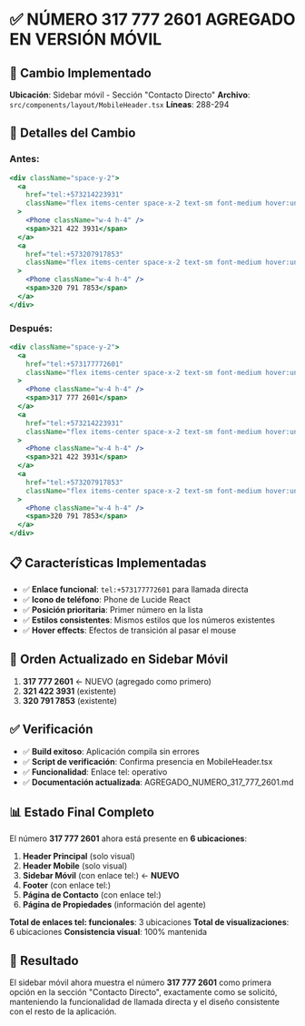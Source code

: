 # ✅ NÚMERO 317 777 2601 AGREGADO EN VERSIÓN MÓVIL

## 📱 Cambio Implementado

**Ubicación**: Sidebar móvil - Sección "Contacto Directo"
**Archivo**: `src/components/layout/MobileHeader.tsx`
**Líneas**: 288-294

## 🔧 Detalles del Cambio

### Antes:

```jsx
<div className="space-y-2">
  <a
    href="tel:+573214223931"
    className="flex items-center space-x-2 text-sm font-medium hover:underline transition-all"
  >
    <Phone className="w-4 h-4" />
    <span>321 422 3931</span>
  </a>
  <a
    href="tel:+573207917853"
    className="flex items-center space-x-2 text-sm font-medium hover:underline transition-all"
  >
    <Phone className="w-4 h-4" />
    <span>320 791 7853</span>
  </a>
</div>
```

### Después:

```jsx
<div className="space-y-2">
  <a
    href="tel:+573177772601"
    className="flex items-center space-x-2 text-sm font-medium hover:underline transition-all"
  >
    <Phone className="w-4 h-4" />
    <span>317 777 2601</span>
  </a>
  <a
    href="tel:+573214223931"
    className="flex items-center space-x-2 text-sm font-medium hover:underline transition-all"
  >
    <Phone className="w-4 h-4" />
    <span>321 422 3931</span>
  </a>
  <a
    href="tel:+573207917853"
    className="flex items-center space-x-2 text-sm font-medium hover:underline transition-all"
  >
    <Phone className="w-4 h-4" />
    <span>320 791 7853</span>
  </a>
</div>
```

## 📋 Características Implementadas

- ✅ **Enlace funcional**: `tel:+573177772601` para llamada directa
- ✅ **Icono de teléfono**: Phone de Lucide React
- ✅ **Posición prioritaria**: Primer número en la lista
- ✅ **Estilos consistentes**: Mismos estilos que los números existentes
- ✅ **Hover effects**: Efectos de transición al pasar el mouse

## 🎯 Orden Actualizado en Sidebar Móvil

1. **317 777 2601** ← NUEVO (agregado como primero)
2. **321 422 3931** (existente)
3. **320 791 7853** (existente)

## ✅ Verificación

- ✅ **Build exitoso**: Aplicación compila sin errores
- ✅ **Script de verificación**: Confirma presencia en MobileHeader.tsx
- ✅ **Funcionalidad**: Enlace tel: operativo
- ✅ **Documentación actualizada**: AGREGADO_NUMERO_317_777_2601.md

## 📊 Estado Final Completo

El número **317 777 2601** ahora está presente en **6 ubicaciones**:

1. **Header Principal** (solo visual)
2. **Header Mobile** (solo visual)
3. **Sidebar Móvil** (con enlace tel:) ← **NUEVO**
4. **Footer** (con enlace tel:)
5. **Página de Contacto** (con enlace tel:)
6. **Página de Propiedades** (información del agente)

**Total de enlaces tel: funcionales**: 3 ubicaciones
**Total de visualizaciones**: 6 ubicaciones
**Consistencia visual**: 100% mantenida

## 🎉 Resultado

El sidebar móvil ahora muestra el número **317 777 2601** como primera opción en la sección "Contacto Directo", exactamente como se solicitó, manteniendo la funcionalidad de llamada directa y el diseño consistente con el resto de la aplicación.
